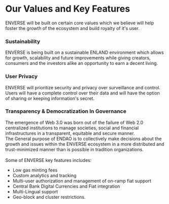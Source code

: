 # Our Values and Key Features

ENVERSE will be built on certain core values which we believe will help foster the growth of the ecosystem and build royalty of it's user.

### Sustainability

ENVERSE is being built on a sustainable ENLAND environment which allows for growth, scalability and future improvements while giving creators, consumers and the investors alike an opportunity to earn a decent living.

### User Privacy

ENVERSE will prioritize security and privacy over surveillance and control. Users will have a complete control over their data and will have the option of sharing or keeping information's secret.

### Transparency & Democratization In Governance

The emergence of Web 3.0 was born out of the failure of Web 2.0 centralized institutions to manage societies, social and financial infrastructures in a transparent, equitable and secure manner.\
The General purpose of ENDAO is to collectively make decisions about the growth and issues within the ENVERSE ecosystem in a more distributed and trust-minimized manner than is possible in tradition organizations.\
\
Some of ENVERSE key features includes:

* Low gas minting fees
* Custom analytics and tracking
* Multi-user authorization and management of on-ramp fiat support
* Central Bank Digital Currencies and Fiat integration
* Multi-Lingual support
* Geo-block and cluster restrictions.

